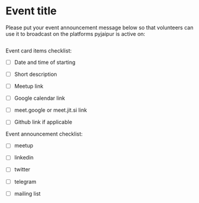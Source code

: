 # Event title

Please put your event announcement message below so that volunteers can use it to broadcast on the platforms pyjaipur is active on:

```
```

Event card items checklist:

- [ ] Date and time of starting
- [ ] Short description
- [ ] Meetup link
- [ ] Google calendar link
- [ ] meet.google or meet.jit.si link
- [ ] Github link if applicable


Event announcement checklist:

- [ ] meetup
- [ ] linkedin
- [ ] twitter
- [ ] telegram
- [ ] mailing list

